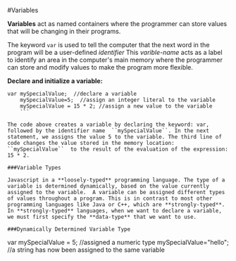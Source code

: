 #Variables

**Variables** act as named containers where the programmer can store values that will be changing in their programs.

The keyword ```var``` is used to tell the computer that the next word in the program will be a user-defined *identifier*  This *varible-name* acts as a label to identify an area in the computer's main memory where the programmer can store and modify values to make the program more flexible. 

**Declare and initialize a variable:**

```
var mySpecialValue;  //declare a variable
    mySpecialValue=5;  //assign an integer literal to the variable
    mySpecialValue = 15 * 2; //assign a new value to the variable
    ```

The code above creates a variable by declaring the keyword: var, followed by the identifier name  ``mySpecialValue``. In the next statement, we assigns the value 5 to the variable. The third line of code changes the value stored in the memory location: ``mySpecialValue``  to the result of the evaluation of the expression: 15 * 2.  

###Variable Types

Javascript in a **loosely-typed** programming language. The type of a variable is determined dynamically, based on the value currently assigned to the variable.  A variable can be assigned different types of values throughout a program. This is in contrast to most other programming languages like Java or C++, which are **strongly-typed**.  In **strongly-typed** languages, when we want to declare a variable, we must first specify the **data-type** that we want to use.

###Dynamically Determined Variable Type
```
var mySpecialValue = 5;   //assigned a numeric type
mySpecialValue="hello";   //a string has now been assigned to the same variable
```